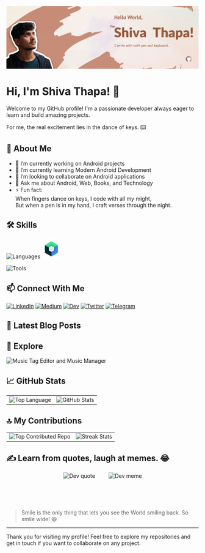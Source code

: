 ![Profile Banner](.github/assets/images/profileBanner.png)

# Hi, I'm Shiva Thapa! 👋

Welcome to my GitHub profile! I'm a passionate developer always eager to learn and build amazing projects.

For me, the real excitement lies in the dance of keys. ⌨️


## 🚀 About Me

- 🔭 I’m currently working on Android projects
- 🌱 I’m currently learning Modern Android Development
- 👯 I’m looking to collaborate on Android applications
- 💬 Ask me about Android, Web, Books, and Technology
- ⚡ Fun fact: <br> When fingers dance on keys, I code with all my might, <br> But when a pen is in my hand, I craft verses through the night.


## 🛠️ Skills

![Languages](https://skillicons.dev/icons?i=kotlin,py,html,css,php,js,java,mysql,bash,md)
<img src=".github/assets/icons/jetpackCompose.svg" alt="jetpack compose" height="50">

![Tools](https://skillicons.dev/icons?i=androidstudio,git,github,vscode,pycharm,figma)


## 📫 Connect With Me

<!--
[![GitHub followers](https://img.shields.io/github/followers/shivathapaa?style=social)](https://github.com/shivathapaa)
[![YouTube](https://img.shields.io/badge/YouTube-FF0000?style=social&logo=youtube)](https://www.youtube.com/comingsoon)
-->
[![LinkedIn](https://img.shields.io/badge/LinkedIn-0077B5?style=social&logo=linkedin)](https://www.linkedin.com/in/shivathapaa)
[![Medium](https://img.shields.io/badge/Medium-12100E?style=social&logo=medium)](https://medium.com/@shivathapaa)
[![Dev](https://img.shields.io/badge/Dev-0A0A0A?style=social&logo=dev.to)](https://dev.to/shivathapaa)
[![Twitter](https://img.shields.io/badge/X-000000?style=social&logo=x)](https://x.com/)
[![Telegram](https://img.shields.io/badge/Telegram-12100E?style=social&logo=telegram)](https://t.me/shivathapaa)


## 📝 Latest Blog Posts

<!-- BLOG-POST-LIST:START -->


<!-- BLOG-POST-LIST:END -->


## 🌟 Explore

<img src="https://github-readme-stats.vercel.app/api/pin/?username=shivathapaa&repo=Music-Tag-Editor-and-Music-Manager&theme=dark&hide_border=false&layout=compact" alt="Music Tag Editor and Music Manager"/>


## 📈 GitHub Stats

<table align="start">
  <tr>
    <td>
    <img src="https://github-readme-stats.vercel.app/api/top-langs/?username=shivathapaa&theme=dark&hide_border=true&layout=compact&langs_count=8&custom_title=My%20Top%20Languages" alt="Top Language">
    </td>
    <td>
      <img src="https://github-readme-stats.vercel.app/api?username=shivathapaa&theme=dark&hide_border=true&include_all_commits=false&count_private=false&hide_rank=true&custom_title=My%20Stats" alt="GitHub Stats" />
    </td>
  </tr>
</table>


## 🔝 My Contributions

<table align="start">
  <tr>
    <td>
    <img src="https://github-contributor-stats.vercel.app/api?username=shivathapaa&limit=3&theme=dark&combine_all_yearly_contributions=true&custom_title=My%20Contributor%20Stats" alt="Top Contributed Repo">
    </td>
    <td>
      <img src="https://github-readme-streak-stats.herokuapp.com/?user=shivathapaa&theme=dark" alt="Streak Stats" />
    </td>
  </tr>
</table>

<!--
## 🏆 GitHub Trophies
![](https://github-profile-trophy.vercel.app/?username=shivathapaa&theme=radical&no-frame=true&no-bg=true&margin-w=4)
-->


## ✍️ Learn from quotes, laugh at memes. 😂

<p align="center">
  <img src="https://quotes-github-readme.vercel.app/api?type=boxed" alt="Dev quote"/> &emsp;&emsp;
  <img src="https://memer-new.vercel.app/?height=300" alt="Dev meme" height="300"/>
</p>


<br>
<br>
<br>

> Smile is the only thing that lets you see the World smiling back. So smile wide! 😃

---

<!--
[![](https://visitcount.itsvg.in/api?id=shivathapaa&icon=0&color=0)](https://visitcount.itsvg.in)
-->

Thank you for visiting my profile! Feel free to explore my repositories and get in touch if you want to collaborate on any project.

